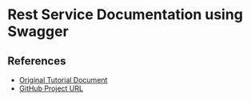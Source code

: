 # Rest Service Documentation using Swagger

## References

* [Original Tutorial Document](https://springframework.guru/spring-boot-restful-api-documentation-with-swagger-2/)
* [GitHub Project URL](https://github.com/wl21st/springboot_swagger_example.git)